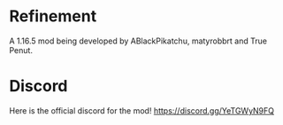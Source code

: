 # Refinement

A 1.16.5 mod being developed by ABlackPikatchu, matyrobbrt and True Penut.

# Discord

Here is the official discord for the mod! 
https://discord.gg/YeTGWyN9FQ

